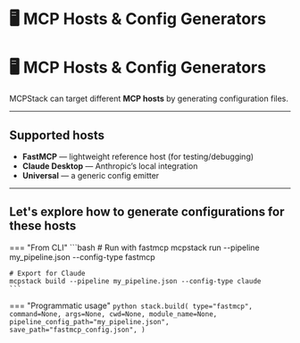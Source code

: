 # 🖥 MCP Hosts & Config Generators
# 🖥 MCP Hosts & Config Generators

MCPStack can target different **MCP hosts** by generating configuration files.

---

## Supported hosts

- **FastMCP** — lightweight reference host (for testing/debugging)
- **Claude Desktop** — Anthropic’s local integration
- **Universal** — a generic config emitter

---

## Let's explore how to generate configurations for these hosts

=== "From CLI"
    ```bash
    # Run with fastmcp
    mcpstack run --pipeline my_pipeline.json --config-type fastmcp

    # Export for Claude
    mcpstack build --pipeline my_pipeline.json --config-type claude
    ```

=== "Programmatic usage"
    ```python
    stack.build(
        type="fastmcp",
        command=None,
        args=None,
        cwd=None,
        module_name=None,
        pipeline_config_path="my_pipeline.json",
        save_path="fastmcp_config.json",
    )
    ```
